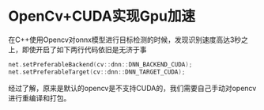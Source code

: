# OpenCv+CUDA实现Gpu加速

在C++使用Opencv对onnx模型进行目标检测的时候，发现识别速度高达3秒之上，即使开启了如下两行代码依旧是无济于事

```c
net.setPreferableBackend(cv::dnn::DNN_BACKEND_CUDA);
net.setPreferableTarget(cv::dnn::DNN_TARGET_CUDA);
```

经过了解，原来是默认的opencv是不支持CUDA的，我们需要自己手动对opencv进行重编译和打包。

